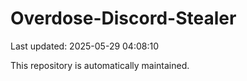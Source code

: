 # Overdose-Discord-Stealer

Last updated: 2025-05-29 04:08:10

This repository is automatically maintained.
